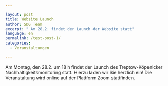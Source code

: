 ```yaml
---

layout: post
title: Website Launch
author: SDG Team
excerpt: " Am 28.2. findet der Launch der Website statt"
language: en
permalink: /test-post-1/
categories:
  - Veranstaltungen

---
```


Am Montag, den 28.2. um 18 h findet der Launch des Treptow-Köpenicker Nachhaltigkeitsmonitoring statt. Hierzu laden wir Sie herzlich ein! Die Veranstaltung wird online auf der Plattform Zoom stattfinden. 
